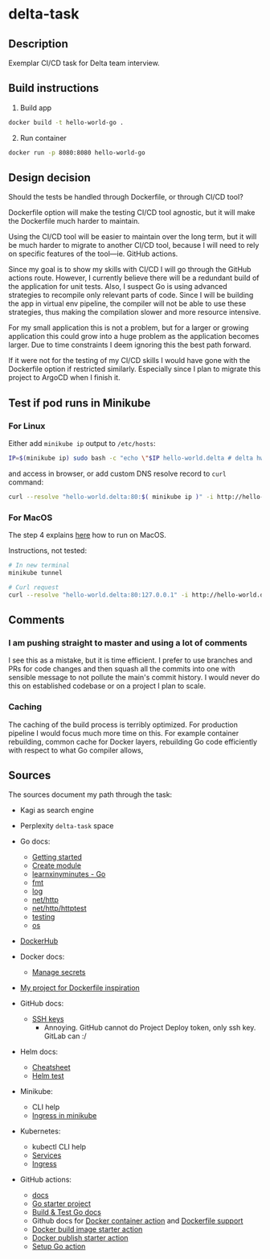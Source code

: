 # delta-task

## Description

Exemplar CI/CD task for Delta team interview.

## Build instructions

1. Build app

```bash
docker build -t hello-world-go .
```

2. Run container

```bash
docker run -p 8080:8080 hello-world-go
```

## Design decision

Should the tests be handled through Dockerfile, or through CI/CD tool?

Dockerfile option will make the testing CI/CD tool agnostic, but it will make
the Dockerfile much harder to maintain.

Using the CI/CD tool will be easier to maintain over the long term, but it will
be much harder to migrate to another CI/CD tool, because I will need to rely on
specific features of the tool—ie. GitHub actions.

Since my goal is to show my skills with CI/CD I will go through the GitHub actions route.
However, I currently believe there will be a redundant build of the application for unit tests.
Also, I suspect Go is using advanced strategies to recompile only relevant parts of code.
Since I will be building the app in virtual env pipeline, the compiler will not be able to use
these strategies, thus making the compilation slower and more resource intensive.

For my small application this is not a problem, but for a larger or growing application this could
grow into a huge problem as the application becomes larger. Due to time constraints I deem ignoring this
the best path forward.

If it were not for the testing of my CI/CD skills I would have gone with the Dockerfile option if
restricted similarly. Especially since I plan to migrate this project to ArgoCD when I finish it.

## Test if pod runs in Minikube

### For Linux

Either add `minikube ip` output to `/etc/hosts`:

```bash
IP=$(minikube ip) sudo bash -c "echo \"$IP hello-world.delta # delta hw task minikube redirect\" >> /etc/hosts"
```

and access in browser, or add custom DNS resolve record to `curl` command:

```bash
curl --resolve "hello-world.delta:80:$( minikube ip )" -i http://hello-world.delta
```

### For MacOS

The step 4 explains [here](https://kubernetes.io/docs/tasks/access-application-cluster/ingress-minikube/#create-an-ingress) how to run on MacOS.

Instructions, not tested:

```bash
# In new terminal
minikube tunnel

# Curl request
curl --resolve "hello-world.delta:80:127.0.0.1" -i http://hello-world.delta
```

## Comments

### I am pushing straight to master and using a lot of comments

I see this as a mistake, but it is time efficient. I prefer to use branches and
PRs for code changes and then squash all the commits into one with sensible
message to not pollute the main's commit history. I would never do this on
established codebase or on a project I plan to scale.

### Caching

The caching of the build process is terribly optimized. For production pipeline
I would focus much more time on this. For example container rebuilding, common
cache for Docker layers, rebuilding Go code efficiently with respect to what
Go compiler allows,

## Sources

The sources document my path through the task:

- Kagi as search engine
- Perplexity `delta-task` space
- Go docs:
  - [Getting started](https://go.dev/doc/tutorial/getting-started)
  - [Create module](https://go.dev/doc/tutorial/create-module)
  - [learnxinyminutes - Go](https://learnxinyminutes.com/go/)
  - [fmt](https://pkg.go.dev/fmt@go1.24.2)
  - [log](https://pkg.go.dev/log@go1.24.2)
  - [net/http](https://pkg.go.dev/net/http@go1.24.2)
  - [net/http/httptest](https://pkg.go.dev/net/http/httptest)
  - [testing](https://pkg.go.dev/testing)
  - [os](https://pkg.go.dev/os@go1.24.2)
- [DockerHub](https://hub.docker.com/_/golang/tags?name=alpine)
- Docker docs:
  - [Manage secrets](https://docs.docker.com/build/building/secrets/)
- [My project for Dockerfile inspiration](https://github.com/Kairixir/PA234/blob/main/hw01/Dockerfile)
- GitHub docs:

  - [SSH keys](https://docs.github.com/en/authentication/connecting-to-github-with-ssh/managing-deploy-keys)
    - Annoying. GitHub cannot do Project Deploy token, only ssh key. GitLab can :/

- Helm docs:

  - [Cheatsheet](https://helm.sh/docs/intro/cheatsheet/)
  - [Helm test](https://helm.sh/docs/topics/chart_tests/)

- Minikube:

  - CLI help
  - [Ingress in minikube](https://kubernetes.io/docs/tasks/access-application-cluster/ingress-minikube/)

- Kubernetes:

  - kubectl CLI help
  - [Services](https://kubernetes.io/docs/concepts/services-networking/service/#publishing-services-service-types)
  - [Ingress](https://kubernetes.io/docs/concepts/services-networking/ingress/)

- GitHub actions:
  - [docs](https://docs.github.com/en/actions)
  - [Go starter project](https://github.com/actions/starter-workflows/blob/main/ci/go.yml)
  - [Build & Test Go docs](https://docs.github.com/en/actions/use-cases-and-examples/building-and-testing/building-and-testing-go)
  - Github docs for [Docker container action](https://docs.github.com/en/actions/sharing-automations/creating-actions/creating-a-docker-container-action) and [Dockerfile support](https://docs.github.com/en/actions/sharing-automations/creating-actions/dockerfile-support-for-github-actions)
  - [Docker build image starter action](https://github.com/actions/starter-workflows/blob/main/ci/docker-image.yml)
  - [Docker publish starter action](https://github.com/actions/starter-workflows/blob/main/ci/docker-publish.yml)
  - [Setup Go action](https://github.com/actions/setup-go/tree/main)
